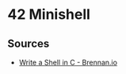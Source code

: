 # 42 Minishell

## Sources

- [Write a Shell in C - Brennan.io](https://brennan.io/2015/01/16/write-a-shell-in-c/)
